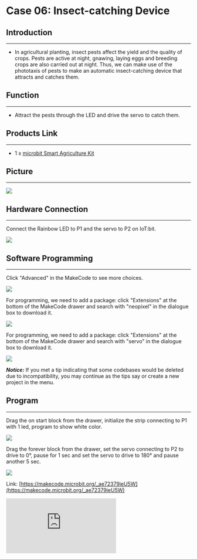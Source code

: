 ﻿# Case 06: Insect-catching Device


##  Introduction
---

- In agricultural planting, insect pests affect the yield and the quality of crops. Pests are active at night, gnawing, laying eggs and breeding crops are also carried out at night. Thus, we can make use of the phototaxis of pests to make an automatic insect-catching device that attracts and catches them.

##  Function
---
- Attract the pests through the LED and drive the servo to catch them.

## Products Link
---
- 1 x [microbit Smart Agriculture Kit](https://shop.elecfreaks.com/products/elecfreaks-micro-bit-smart-agriculture-kit-without-micro-bit-board?_pos=2&_sid=2c86b7764&_ss=r)

## Picture
---
![](https://wiki-media-ef.oss-cn-hongkong.aliyuncs.com/docs/microbit/wisdom-life/microbit-smart-agriculture-kit/images/microbit-Smart-Agriculture-Kit-case-01-02.png)

## Hardware Connection
---

Connect the Rainbow LED to P1 and the servo to P2 on IoT:bit.

![](https://wiki-media-ef.oss-cn-hongkong.aliyuncs.com/docs/microbit/wisdom-life/microbit-smart-agriculture-kit/images/microbit-Smart-Agriculture-Kit-case-06-03.png)

## Software Programming

---

Click "Advanced" in the MakeCode to see more choices.

![](https://wiki-media-ef.oss-cn-hongkong.aliyuncs.com/docs/microbit/wisdom-life/microbit-smart-agriculture-kit/images/microbit-Smart-Agriculture-Kit-case-01-04.png)

For programming, we need to add a package: click "Extensions" at the bottom of the MakeCode drawer and search with "neopixel" in the dialogue box to download it.

![](https://wiki-media-ef.oss-cn-hongkong.aliyuncs.com/docs/microbit/wisdom-life/microbit-smart-agriculture-kit/images/microbit-Smart-Agriculture-Kit-case-03-06.png)

For programming, we need to add a package: click "Extensions" at the bottom of the MakeCode drawer and search with "servo" in the dialogue box to download it.

![](https://wiki-media-ef.oss-cn-hongkong.aliyuncs.com/docs/microbit/wisdom-life/microbit-smart-agriculture-kit/images/microbit-Smart-Agriculture-Kit-case-01-06.png)

***Notice:*** If you met a tip indicating that some codebases would be deleted due to incompatibility, you may continue as the tips say or create a new project in the menu.

## Program

---

Drag the on start block from the drawer, initialize the strip connecting to P1 with 1 led, program to show white color.

![](https://wiki-media-ef.oss-cn-hongkong.aliyuncs.com/docs/microbit/wisdom-life/microbit-smart-agriculture-kit/images/microbit-Smart-Agriculture-Kit-case-06-07.png)

Drag the forever block from the drawer, set  the servo connecting to P2 to drive to 0°, pause for 1 sec and set the servo to drive to 180° and pause another 5 sec.


![](https://wiki-media-ef.oss-cn-hongkong.aliyuncs.com/docs/microbit/wisdom-life/microbit-smart-agriculture-kit/images/microbit-Smart-Agriculture-Kit-case-06-08.png)

Link: [https://makecode.microbit.org/_ae72379ieU5W](https://makecode.microbit.org/_ae72379ieU5W)

<div
    style={{
        position: 'relative',
        paddingBottom: '60%',
        overflow: 'hidden',
    }}
>
    <iframe
        src="https://makecode.microbit.org/_ae72379ieU5W"
        frameborder="0"
        sandbox="allow-popups allow-forms allow-scripts allow-same-origin"
        style={{
            position: 'absolute',
            width: '100%',
            height: '100%',
        }}
    />
</div>


## Result
---
- After powering on, the LED lights on in white and the servo rotates every 5 seconds.
